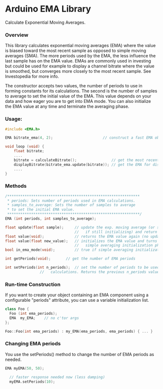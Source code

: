 # Arduino EMA Library

Calculate Exponential Moving Averages.

### Overview

This library calculates exponential moving averages (EMA) where the value is biased toward the most recent sample as opposed to simple moving averages (SMA). The more periods used by the EMA, the less influence the last sample has on the EMA value. EMAs are commonly used in investing but could be used for example to display a channel bitrate where the value is smoothed, but converges more closely to the most recent sample. See Investopedia for more info.

The constructor accepts two values, the number of periods to use in forming constants for its calculations. The second is the number of samples to average to set the initial value of the EMA. This value depends on your data and how eager you are to get into EMA mode. You can also initialize the EMA value at any time and terminate the averaging phase.

### Usage:

```c++
#include <EMA.h>

EMA bitrate_ema(4, 2);                       // construct a fast EMA object

void loop (void) {
    float bitrate;
    ....
    bitrate = calculateBitrate();                // get the most recent bitrate
    displayBitrate(bitrate_ema.update(bitrate)); // get the EMA for display purposes
    ....
}
```

### Methods

```c++
/*************************************************************
 * periods: Sets number of periods used in EMA calculations.
 * samples_to_average: Sets the number of samples to average
 * to set the initial EMA value.
 *************************************************************/
EMA (int periods, int samples_to_average);

float update(float sample);     // update the exp. moving average (or simple average
                                //   if still initializing) and return the value
float value(void);              // returns the EMA value again (no update)
float value(float new_value);   // initializes the EMA value and turns off the
                                //   simple averaging initialization phase
bool in_ema_mode(void);         // true if simple averaging initialization is done

int getPeriods(void);		// get the number of EMA periods

int setPeriods(int n_periods);	// set the number of periods to be used in future EMA
				//   calculations. Returns the previous n_periods value.
```

### Run-time Construction

If you want to create your object containing an EMA component using a configurable "periods" attribute, you can use a variable initialization list.

```c++
class Foo {
  Foo (int ema_periods);
  EMA  my_EMA;    // no c'tor args
};

Foo::Foo(int ema_periods) : my_EMA(ema_periods, ema_periods) { ... }
```
### Changing EMA periods

You use the setPeriods() method to change the number of EMA periods as needed.

```c++
EMA myEMA(50, 50);

  // faster response needed now (less damping)
  myEMA.setPeriods(10);
```
